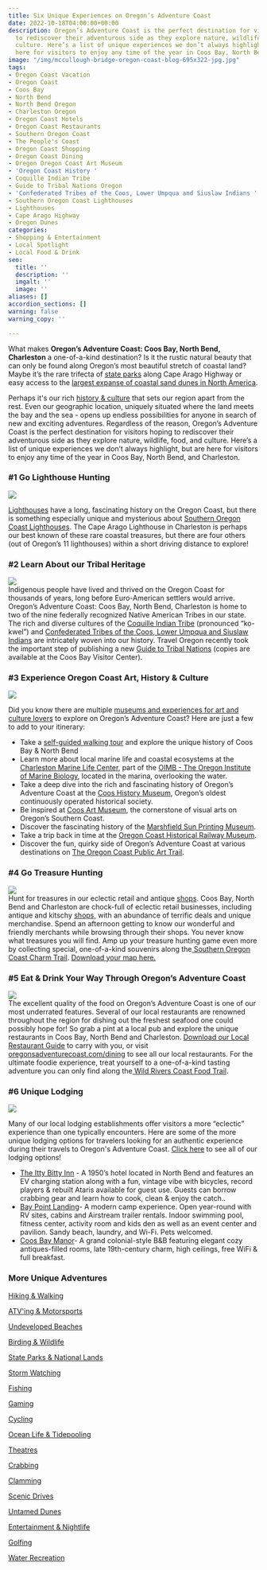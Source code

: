 ```yaml
---
title: Six Unique Experiences on Oregon’s Adventure Coast
date: 2022-10-18T04:00:00+00:00
description: Oregon’s Adventure Coast is the perfect destination for visitors hoping
  to rediscover their adventurous side as they explore nature, wildlife, food, and
  culture. Here’s a list of unique experiences we don’t always highlight, but are
  here for visitors to enjoy any time of the year in Coos Bay, North Bend, and Charleston.
image: "/img/mccullough-bridge-oregon-coast-blog-695x322-jpg.jpg"
tags:
- Oregon Coast Vacation
- Oregon Coast
- Coos Bay
- North Bend
- North Bend Oregon
- Charleston Oregon
- Oregon Coast Hotels
- Oregon Coast Restaurants
- Southern Oregon Coast
- The People's Coast
- Oregon Coast Shopping
- Oregon Coast Dining
- Oregon Oregon Coast Art Museum
- 'Oregon Coast History '
- Coquille Indian Tribe
- Guide to Tribal Nations Oregon
- 'Confederated Tribes of the Coos, Lower Umpqua and Siuslaw Indians '
- Southern Oregon Coast Lighthouses
- Lighthouses
- Cape Arago Highway
- Oregon Dunes
categories:
- Shopping & Entertainment
- Local Spotlight
- Local Food & Drink
seo:
  title: ''
  description: ''
  imgalt: ''
  image: ''
aliases: []
accordion_sections: []
warning: false
warning_copy: ''

---
```

What makes **Oregon’s Adventure Coast: Coos Bay, North Bend, Charleston** a one-of-a-kind destination? Is it the rustic natural beauty that can only be found along Oregon’s most beautiful stretch of coastal land? Maybe it’s the rare trifecta of [state parks](https://www.oregonsadventurecoast.com/state-parks-and-national-lands) along Cape Arago Highway or easy access to the [largest expanse of coastal sand dunes in North America](https://www.oregonsadventurecoast.com/untamed-dunes).

Perhaps it's our rich [history & culture](https://www.oregonsadventurecoast.com/art-history-culture) that sets our region apart from the rest. Even our geographic location, uniquely situated where the land meets the bay and the sea - opens up endless possibilities for anyone in search of new and exciting adventures. Regardless of the reason, Oregon’s Adventure Coast is the perfect destination for visitors hoping to rediscover their adventurous side as they explore nature, wildlife, food, and culture. Here’s a list of unique experiences we don’t always highlight, but are here for visitors to enjoy any time of the year in Coos Bay, North Bend, and Charleston.

### #1 Go Lighthouse Hunting

![](/img/lighthouse-3.jpg)

[Lighthouses](https://www.oregonsadventurecoast.com/lighthouses) have a long, fascinating history on the Oregon Coast, but there is something especially unique and mysterious about [Southern Oregon Coast Lighthouses](https://www.oregonsadventurecoast.com/tripideas/southern-oregon-coast-lighthouses/). The Cape Arago Lighthouse in Charleston is perhaps our best known of these rare coastal treasures, but there are four others (out of Oregon’s 11 lighthouses) within a short driving distance to explore!

### #2 Learn About our Tribal Heritage

![](/img/celebrate-tribal-culture-at-the-mill-luck-salmon-celebration-blog-695x322-jpg.jpg)  
Indigenous people have lived and thrived on the Oregon Coast for thousands of years, long before Euro-American settlers would arrive. Oregon’s Adventure Coast: Coos Bay, North Bend, Charleston is home to two of the nine federally recognized Native American Tribes in our state. The rich and diverse cultures of the [Coquille Indian Tribe](https://www.oregonsadventurecoast.com/tribal-heritage-coquilles/) (pronounced “ko-kwel”) and [Confederated Tribes of the Coos, Lower Umpqua and Siuslaw Indians](https://ctclusi.org/) are intricately woven into our history. Travel Oregon recently took the important step of publishing a new [Guide to Tribal Nations](https://traveloregon.com/places-to-go/tribal-nations/) (copies are available at the Coos Bay Visitor Center).

### #3 Experience Oregon Coast Art, History & Culture

![](/img/history-museum-mother-child.jpg)

Did you know there are multiple [museums and experiences for art and culture lovers](https://oregonsadventurecoast.com/art-history-culture/) to explore on Oregon’s Adventure Coast? Here are just a few to add to your itinerary:

* Take a [self-guided walking tour](https://www.oregonsadventurecoast.com/blog/trip-idea-a-walking-tour-of-historic-coos-bay-north-bend/) and explore the unique history of Coos Bay & North Bend
* Learn more about local marine life and coastal ecosystems at the [Charleston Marine Life Center,](https://cmlc.uoregon.edu/) part of the [OIMB - The Oregon Institute of Marine Biology](https://oimb.uoregon.edu/), located in the marina, overlooking the water.
* Take a deep dive into the rich and fascinating history of Oregon’s Adventure Coast at the [Coos History Museum](https://www.oregonsadventurecoast.com/blog/oregon-s-adventure-coast-spotlight-coos-history-museum/), Oregon’s oldest continuously operated historical society.
* Be inspired at [Coos Art Museum](https://www.coosart.org/), the cornerstone of visual arts on Oregon’s Southern Coast.
* Discover the fascinating history of the [Marshfield Sun Printing Museum](https://marshfieldsunprintingmuseum.org/).
* Take a trip back in time at the [Oregon Coast Historical Railway Museum](https://visittheoregoncoast.com/cities/coos-bay/activities/oregon-coast-historical-railway-museum/).
* Discover the fun, quirky side of Oregon’s Adventure Coast at various destinations on [The Oregon Coast Public Art Trail](https://www.oregonsadventurecoast.com/blog/explore-the-oregon-coast-public-art-trail/).

### #4 Go Treasure Hunting

![](/img/shopping-coos-bay-1.jpg)  
Hunt for treasures in our eclectic retail and antique [shops](https://www.oregonsadventurecoast.com/shopping/?utm_source=adventure-december-2021&utm_medium=mailchimp&utm_campaign=holiday-25). Coos Bay, North Bend and Charleston are chock-full of eclectic retail businesses, including antique and kitschy [shops,](https://www.oregonsadventurecoast.com/shopping/?utm_source=adventure-december-2021&utm_medium=mailchimp&utm_campaign=holiday-25) with an abundance of terrific deals and unique merchandise. Spend an afternoon getting to know our wonderful and friendly merchants while browsing through their shops. You never know what treasures you will find. Amp up your treasure hunting game even more by collecting special, one-of-a-kind souvenirs along the[ Southern Oregon Coast Charm Trail](https://www.oregonsadventurecoast.com/blog/have-a-charming-adventure-along-the-southern-oregon-coast-charm-trail/). [Download your map here.](https://www.oregonsadventurecoast.com/img/Charm-Trail-Map.pdf)

### #5 Eat & Drink Your Way Through Oregon’s Adventure Coast

![](/img/wild-rivers-coast-food-trail-blog-695x322-jpg.png)  
The excellent quality of the food on Oregon’s Adventure Coast is one of our most underrated features. Several of our local restaurants are renowned throughout the region for dishing out the freshest seafood one could possibly hope for! So grab a pint at a local pub and explore the unique restaurants in Coos Bay, North Bend and Charleston. [Download our Local Restaurant Guide](https://www.oregonsadventurecoast.com/img/Restaurants-BOOKLET.pdf) to carry with you, or visit[ oregonsadventurecoast.com/dining](https://oregonsadventurecoast.com/dining/) to see all our local restaurants. For the ultimate foodie experience, treat yourself to a one-of-a-kind tasting adventure you can only find along the[ Wild Rivers Coast Food Trail](https://www.oregonsadventurecoast.com/blog/savor-the-flavors-along-the-wild-rivers-coast-food-trail/).

### #6 Unique Lodging

![](/img/bay-point-landing-resort.jpg)

Many of our local lodging establishments offer visitors a more “eclectic” experience than one typically encounters. Here are some of the more unique lodging options for travelers looking for an authentic experience during their travels to Oregon's Adventure Coast. [Click here](https://www.oregonsadventurecoast.com/lodging/) to see all of our lodging options!

* [The Itty Bitty Inn](http://www.ittybittyinn.com) - A 1950’s hotel located in North Bend and features an EV charging station along with a fun, vintage vibe with bicycles, record players & rebuilt Ataris available for guest use. Guests can borrow crabbing gear and learn how to cook, clean & enjoy the catch..
* [Bay Point Landing](https://baypointlanding.com/)- A modern camp experience. Open year-round with RV sites, cabins and Airstream trailer rentals. Indoor swimming pool, fitness center, activity room and kids den as well as an event center and pavilion. Sandy beach, laundry, and Wi-Fi. Pets welcomed.
* [Coos Bay Manor](https://www.coosbaymanor.com/en-us)- A grand colonial-style B&B featuring elegant cozy antiques-filled rooms, late 19th-century charm, high ceilings, free WiFi & full breakfast.

### **More Unique Adventures**

[Hiking & Walking](https://www.oregonsadventurecoast.com/hiking-walking)

[ATV'ing & Motorsports](https://www.oregonsadventurecoast.com/atv-motorsports)

[Undeveloped Beaches](https://www.oregonsadventurecoast.com/undeveloped-beaches)

[Birding & Wildlife](https://www.oregonsadventurecoast.com/birding-and-wildlife)

[State Parks & National Lands](https://www.oregonsadventurecoast.com/state-parks-and-national-lands)

[Storm Watching](https://www.oregonsadventurecoast.com/storm-watching)

[Fishing](https://www.oregonsadventurecoast.com/fishing)

[Gaming](https://www.oregonsadventurecoast.com/gaming)

[Cycling](https://www.oregonsadventurecoast.com/cycling)

[Ocean Life & Tidepooling](https://www.oregonsadventurecoast.com/ocean-life-and-tidepooling)

[Theatres](https://www.oregonsadventurecoast.com/theatres)

[Crabbing](https://www.oregonsadventurecoast.com/crabbing-clamming)

[Clamming](https://www.oregonsadventurecoast.com/clamming)

[Scenic Drives](https://www.oregonsadventurecoast.com/scenic-drives)

[Untamed Dunes](https://www.oregonsadventurecoast.com/untamed-dunes)

[Entertainment & Nightlife](https://www.oregonsadventurecoast.com/entertainment-and-nightlife)

[Golfing](https://www.oregonsadventurecoast.com/golfing)

[Water Recreation](https://www.oregonsadventurecoast.com/water-recreation)